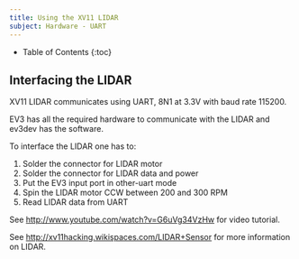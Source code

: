```yaml
---
title: Using the XV11 LIDAR
subject: Hardware - UART
---
```


* Table of Contents
{:toc}

## Interfacing the LIDAR

XV11 LIDAR communicates using UART, 8N1 at 3.3V with baud rate 115200.

EV3 has all the required hardware to communicate with the LIDAR and ev3dev has the software.

To interface the LIDAR one has to:

1. Solder the connector for LIDAR motor
2. Solder the connector for LIDAR data and power
3. Put the EV3 input port in other-uart mode
4. Spin the LIDAR motor CCW between 200 and 300 RPM
5. Read LIDAR data from UART 

See <http://www.youtube.com/watch?v=G6uVg34VzHw> for video tutorial.

See <http://xv11hacking.wikispaces.com/LIDAR+Sensor> for more information on LIDAR.



